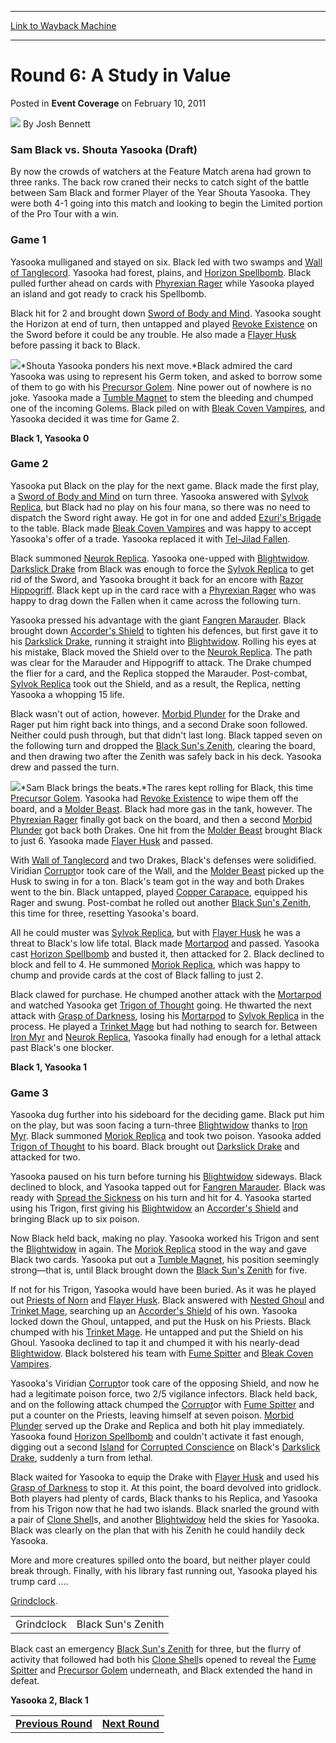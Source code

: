 
---
[Link to Wayback Machine](https://web.archive.org/web/20200813201608/https://magic.wizards.com/en/articles/archive/event-coverage/round-6-study-value-2011-02-10-0)

[_metadata_:author]:- "Josh Bennett"
[_metadata_:description]:- "Sam Black vs. Shouta Yasooka (Draft) By now the crowds of watchers at the Feature Match arena had grown to three ranks. The back row craned their necks to catch sight of the battle between Sam Black and former Player of the Year Shouta Yasooka. They were both 4-1 going into this match and looking to begin the Limited portion of the Pro Tour with a win."
[_metadata_:generator]:- "Drupal 7 (http://drupal.org)"
[_metadata_:node]:- "508661"
[_metadata_:publish_date]:- "2011-02-10"
[_metadata_:source]:- "div-main-content"
[_metadata_:title]:- "Round 6: A Study in Value"
[_metadata_:wayback_capture_timestamp]:- "2020-08-13 20:16:08"
[_metadata_:wayback_raw_url]:- "https://web.archive.org/web/20200813201608id_/https://magic.wizards.com/en/articles/archive/event-coverage/round-6-study-value-2011-02-10-0"
[_metadata_:wayback_url]:- "https://magic.wizards.com/en/articles/archive/event-coverage/round-6-study-value-2011-02-10-0"
---


Round 6: A Study in Value
=========================



 Posted in **Event Coverage**
 on February 10, 2011 






![](https://media.magic.wizards.com/styles/auth_small/public/images/person/authorpic_joshbennett.jpg)
By Josh Bennett











### Sam Black vs. Shouta Yasooka (Draft)


By now the crowds of watchers at the Feature Match arena had grown to three ranks. The back row craned their necks to catch sight of the battle between Sam Black and former Player of the Year Shouta Yasooka. They were both 4-1 going into this match and looking to begin the Limited portion of the Pro Tour with a win.





### Game 1


Yasooka mulliganed and stayed on six. Black led with two swamps and [Wall of Tanglecord](http://gatherer.wizards.com/Pages/Card/Details.aspx?name=Wall+of+Tanglecord). Yasooka had forest, plains, and [Horizon Spellbomb](http://gatherer.wizards.com/Pages/Card/Details.aspx?name=Horizon+Spellbomb). Black pulled further ahead on cards with [Phyrexian Rager](http://gatherer.wizards.com/Pages/Card/Details.aspx?name=Phyrexian+Rager) while Yasooka played an island and got ready to crack his Spellbomb.


Black hit for 2 and brought down [Sword of Body and Mind](http://gatherer.wizards.com/Pages/Card/Details.aspx?name=Sword+of+Body+and+Mind). Yasooka sought the Horizon at end of turn, then untapped and played [Revoke Existence](http://gatherer.wizards.com/Pages/Card/Details.aspx?name=Revoke+Existence) on the Sword before it could be any trouble. He also made a [Flayer Husk](http://gatherer.wizards.com/Pages/Card/Details.aspx?name=Flayer+Husk) before passing it back to Black.


![](https://media.magic.wizards.com/image_legacy_migration/mtg/images/daily/events/ptpar11/r6_yasooka.jpg)*Shouta Yasooka ponders his next move.*Black admired the card Yasooka was using to represent his Germ token, and asked to borrow some of them to go with his [Precursor Golem](http://gatherer.wizards.com/Pages/Card/Details.aspx?name=Precursor+Golem). Nine power out of nowhere is no joke. Yasooka made a [Tumble Magnet](http://gatherer.wizards.com/Pages/Card/Details.aspx?name=Tumble+Magnet) to stem the bleeding and chumped one of the incoming Golems. Black piled on with [Bleak Coven Vampires](http://gatherer.wizards.com/Pages/Card/Details.aspx?name=Bleak+Coven+Vampires), and Yasooka decided it was time for Game 2.


**Black 1, Yasooka 0**





### Game 2


Yasooka put Black on the play for the next game. Black made the first play, a [Sword of Body and Mind](http://gatherer.wizards.com/Pages/Card/Details.aspx?name=Sword+of+Body+and+Mind) on turn three. Yasooka answered with [Sylvok Replica](http://gatherer.wizards.com/Pages/Card/Details.aspx?name=Sylvok+Replica), but Black had no play on his four mana, so there was no need to dispatch the Sword right away. He got in for one and added [Ezuri's Brigade](http://gatherer.wizards.com/Pages/Card/Details.aspx?name=Ezuri%27s+Brigade) to the table. Black made [Bleak Coven Vampires](http://gatherer.wizards.com/Pages/Card/Details.aspx?name=Bleak+Coven+Vampires) and was happy to accept Yasooka's offer of a trade. Yasooka replaced it with [Tel-Jilad Fallen](http://gatherer.wizards.com/Pages/Card/Details.aspx?name=Tel-Jilad+Fallen).


Black summoned [Neurok Replica](http://gatherer.wizards.com/Pages/Card/Details.aspx?name=Neurok+Replica). Yasooka one-upped with [Blightwidow](http://gatherer.wizards.com/Pages/Card/Details.aspx?name=Blightwidow). [Darkslick Drake](http://gatherer.wizards.com/Pages/Card/Details.aspx?name=Darkslick+Drake) from Black was enough to force the [Sylvok Replica](http://gatherer.wizards.com/Pages/Card/Details.aspx?name=Sylvok+Replica) to get rid of the Sword, and Yasooka brought it back for an encore with [Razor Hippogriff](http://gatherer.wizards.com/Pages/Card/Details.aspx?name=Razor+Hippogriff). Black kept up in the card race with a [Phyrexian Rager](http://gatherer.wizards.com/Pages/Card/Details.aspx?name=Phyrexian+Rager) who was happy to drag down the Fallen when it came across the following turn.


Yasooka pressed his advantage with the giant [Fangren Marauder](http://gatherer.wizards.com/Pages/Card/Details.aspx?name=Fangren+Marauder). Black brought down [Accorder's Shield](http://gatherer.wizards.com/Pages/Card/Details.aspx?name=Accorder%27s+Shield) to tighten his defences, but first gave it to his [Darkslick Drake](http://gatherer.wizards.com/Pages/Card/Details.aspx?name=Darkslick+Drake), running it straight into [Blightwidow](http://gatherer.wizards.com/Pages/Card/Details.aspx?name=Blightwidow). Rolling his eyes at his mistake, Black moved the Shield over to the [Neurok Replica](http://gatherer.wizards.com/Pages/Card/Details.aspx?name=Neurok+Replica). The path was clear for the Marauder and Hippogriff to attack. The Drake chumped the flier for a card, and the Replica stopped the Marauder. Post-combat, [Sylvok Replica](http://gatherer.wizards.com/Pages/Card/Details.aspx?name=Sylvok+Replica) took out the Shield, and as a result, the Replica, netting Yasooka a whopping 15 life.


Black wasn't out of action, however. [Morbid Plunder](http://gatherer.wizards.com/Pages/Card/Details.aspx?name=Morbid+Plunder) for the Drake and Rager put him right back into things, and a second Drake soon followed. Neither could push through, but that didn't last long. Black tapped seven on the following turn and dropped the [Black Sun's Zenith](http://gatherer.wizards.com/Pages/Card/Details.aspx?name=Black+Sun%27s+Zenith), clearing the board, and then drawing two after the Zenith was safely back in his deck. Yasooka drew and passed the turn.


![](https://media.magic.wizards.com/image_legacy_migration/mtg/images/daily/events/ptpar11/r6_black.jpg)*Sam Black brings the beats.*The rares kept rolling for Black, this time [Precursor Golem](http://gatherer.wizards.com/Pages/Card/Details.aspx?name=Precursor+Golem). Yasooka had [Revoke Existence](http://gatherer.wizards.com/Pages/Card/Details.aspx?name=Revoke+Existence) to wipe them off the board, and a [Molder Beast](http://gatherer.wizards.com/Pages/Card/Details.aspx?name=Molder+Beast). Black had more gas in the tank, however. The [Phyrexian Rager](http://gatherer.wizards.com/Pages/Card/Details.aspx?name=Phyrexian+Rager) finally got back on the board, and then a second [Morbid Plunder](http://gatherer.wizards.com/Pages/Card/Details.aspx?name=Morbid+Plunder) got back both Drakes. One hit from the [Molder Beast](http://gatherer.wizards.com/Pages/Card/Details.aspx?name=Molder+Beast) brought Black to just 6. Yasooka made [Flayer Husk](http://gatherer.wizards.com/Pages/Card/Details.aspx?name=Flayer+Husk) and passed.


With [Wall of Tanglecord](http://gatherer.wizards.com/Pages/Card/Details.aspx?name=Wall+of+Tanglecord) and two Drakes, Black's defenses were solidified. Viridian [Corrupt](http://gatherer.wizards.com/Pages/Card/Details.aspx?name=Corrupt)or took care of the Wall, and the [Molder Beast](http://gatherer.wizards.com/Pages/Card/Details.aspx?name=Molder+Beast) picked up the Husk to swing in for a ton. Black's team got in the way and both Drakes went to the bin. Black untapped, played [Copper Carapace](http://gatherer.wizards.com/Pages/Card/Details.aspx?name=Copper+Carapace), equipped his Rager and swung. Post-combat he rolled out another [Black Sun's Zenith](http://gatherer.wizards.com/Pages/Card/Details.aspx?name=Black+Sun%27s+Zenith), this time for three, resetting Yasooka's board.


All he could muster was [Sylvok Replica](http://gatherer.wizards.com/Pages/Card/Details.aspx?name=Sylvok+Replica), but with [Flayer Husk](http://gatherer.wizards.com/Pages/Card/Details.aspx?name=Flayer+Husk) he was a threat to Black's low life total. Black made [Mortarpod](http://gatherer.wizards.com/Pages/Card/Details.aspx?name=Mortarpod) and passed. Yasooka cast [Horizon Spellbomb](http://gatherer.wizards.com/Pages/Card/Details.aspx?name=Horizon+Spellbomb) and busted it, then attacked for 2. Black declined to block and fell to 4. He summoned [Moriok Replica](http://gatherer.wizards.com/Pages/Card/Details.aspx?name=Moriok+Replica), which was happy to chump and provide cards at the cost of Black falling to just 2.


Black clawed for purchase. He chumped another attack with the [Mortarpod](http://gatherer.wizards.com/Pages/Card/Details.aspx?name=Mortarpod) and watched Yasooka get [Trigon of Thought](http://gatherer.wizards.com/Pages/Card/Details.aspx?name=Trigon+of+Thought) going. He thwarted the next attack with [Grasp of Darkness](http://gatherer.wizards.com/Pages/Card/Details.aspx?name=Grasp+of+Darkness), losing his [Mortarpod](http://gatherer.wizards.com/Pages/Card/Details.aspx?name=Mortarpod) to [Sylvok Replica](http://gatherer.wizards.com/Pages/Card/Details.aspx?name=Sylvok+Replica) in the process. He played a [Trinket Mage](http://gatherer.wizards.com/Pages/Card/Details.aspx?name=Trinket+Mage) but had nothing to search for. Between [Iron Myr](http://gatherer.wizards.com/Pages/Card/Details.aspx?name=Iron+Myr) and [Neurok Replica](http://gatherer.wizards.com/Pages/Card/Details.aspx?name=Neurok+Replica), Yasooka finally had enough for a lethal attack past Black's one blocker.


**Black 1, Yasooka 1**





### Game 3


Yasooka dug further into his sideboard for the deciding game. Black put him on the play, but was soon facing a turn-three [Blightwidow](http://gatherer.wizards.com/Pages/Card/Details.aspx?name=Blightwidow) thanks to [Iron Myr](http://gatherer.wizards.com/Pages/Card/Details.aspx?name=Iron+Myr). Black summoned [Moriok Replica](http://gatherer.wizards.com/Pages/Card/Details.aspx?name=Moriok+Replica) and took two poison. Yasooka added [Trigon of Thought](http://gatherer.wizards.com/Pages/Card/Details.aspx?name=Trigon+of+Thought) to his board. Black brought out [Darkslick Drake](http://gatherer.wizards.com/Pages/Card/Details.aspx?name=Darkslick+Drake) and attacked for two.


Yasooka paused on his turn before turning his [Blightwidow](http://gatherer.wizards.com/Pages/Card/Details.aspx?name=Blightwidow) sideways. Black declined to block, and Yasooka tapped out for [Fangren Marauder](http://gatherer.wizards.com/Pages/Card/Details.aspx?name=Fangren+Marauder). Black was ready with [Spread the Sickness](http://gatherer.wizards.com/Pages/Card/Details.aspx?name=Spread+the+Sickness) on his turn and hit for 4. Yasooka started using his Trigon, first giving his [Blightwidow](http://gatherer.wizards.com/Pages/Card/Details.aspx?name=Blightwidow) an [Accorder's Shield](http://gatherer.wizards.com/Pages/Card/Details.aspx?name=Accorder%27s+Shield) and bringing Black up to six poison.


Now Black held back, making no play. Yasooka worked his Trigon and sent the [Blightwidow](http://gatherer.wizards.com/Pages/Card/Details.aspx?name=Blightwidow) in again. The [Moriok Replica](http://gatherer.wizards.com/Pages/Card/Details.aspx?name=Moriok+Replica) stood in the way and gave Black two cards. Yasooka put out a [Tumble Magnet](http://gatherer.wizards.com/Pages/Card/Details.aspx?name=Tumble+Magnet), his position seemingly strong—that is, until Black brought down the [Black Sun's Zenith](http://gatherer.wizards.com/Pages/Card/Details.aspx?name=Black+Sun%27s+Zenith) for five.


If not for his Trigon, Yasooka would have been buried. As it was he played out [Priests of Norn](http://gatherer.wizards.com/Pages/Card/Details.aspx?name=Priests+of+Norn) and [Flayer Husk](http://gatherer.wizards.com/Pages/Card/Details.aspx?name=Flayer+Husk). Black answered with [Nested Ghoul](http://gatherer.wizards.com/Pages/Card/Details.aspx?name=Nested+Ghoul) and [Trinket Mage](http://gatherer.wizards.com/Pages/Card/Details.aspx?name=Trinket+Mage), searching up an [Accorder's Shield](http://gatherer.wizards.com/Pages/Card/Details.aspx?name=Accorder%27s+Shield) of his own. Yasooka locked down the Ghoul, untapped, and put the Husk on his Priests. Black chumped with his [Trinket Mage](http://gatherer.wizards.com/Pages/Card/Details.aspx?name=Trinket+Mage). He untapped and put the Shield on his Ghoul. Yasooka declined to tap it and chumped it with his nearly-dead [Blightwidow](http://gatherer.wizards.com/Pages/Card/Details.aspx?name=Blightwidow). Black bolstered his team with [Fume Spitter](http://gatherer.wizards.com/Pages/Card/Details.aspx?name=Fume+Spitter) and [Bleak Coven Vampires](http://gatherer.wizards.com/Pages/Card/Details.aspx?name=Bleak+Coven+Vampires).


Yasooka's Viridian [Corrupt](http://gatherer.wizards.com/Pages/Card/Details.aspx?name=Corrupt)or took care of the opposing Shield, and now he had a legitimate poison force, two 2/5 vigilance infectors. Black held back, and on the following attack chumped the [Corrupt](http://gatherer.wizards.com/Pages/Card/Details.aspx?name=Corrupt)or with [Fume Spitter](http://gatherer.wizards.com/Pages/Card/Details.aspx?name=Fume+Spitter) and put a counter on the Priests, leaving himself at seven poison. [Morbid Plunder](http://gatherer.wizards.com/Pages/Card/Details.aspx?name=Morbid+Plunder) served up the Drake and Replica and both hit play immediately. Yasooka found [Horizon Spellbomb](http://gatherer.wizards.com/Pages/Card/Details.aspx?name=Horizon+Spellbomb) and couldn't activate it fast enough, digging out a second [Island](http://gatherer.wizards.com/Pages/Card/Details.aspx?name=Island) for [Corrupted Conscience](http://gatherer.wizards.com/Pages/Card/Details.aspx?name=Corrupted+Conscience) on Black's [Darkslick Drake](http://gatherer.wizards.com/Pages/Card/Details.aspx?name=Darkslick+Drake), suddenly a turn from lethal.


Black waited for Yasooka to equip the Drake with [Flayer Husk](http://gatherer.wizards.com/Pages/Card/Details.aspx?name=Flayer+Husk) and used his [Grasp of Darkness](http://gatherer.wizards.com/Pages/Card/Details.aspx?name=Grasp+of+Darkness) to stop it. At this point, the board devolved into gridlock. Both players had plenty of cards, Black thanks to his Replica, and Yasooka from his Trigon now that he had two islands. Black snarled the ground with a pair of [Clone Shell](http://gatherer.wizards.com/Pages/Card/Details.aspx?name=Clone+Shell)s, and another [Blightwidow](http://gatherer.wizards.com/Pages/Card/Details.aspx?name=Blightwidow) held the skies for Yasooka. Black was clearly on the plan that with his Zenith he could handily deck Yasooka.


More and more creatures spilled onto the board, but neither player could break through. Finally, with his library fast running out, Yasooka played his trump card ....


[Grindclock](http://gatherer.wizards.com/Pages/Card/Details.aspx?name=Grindclock).




|  |  |
| --- | --- |
| Grindclock | Black Sun's Zenith |

Black cast an emergency [Black Sun's Zenith](http://gatherer.wizards.com/Pages/Card/Details.aspx?name=Black+Sun%27s+Zenith) for three, but the flurry of activity that followed had both his [Clone Shell](http://gatherer.wizards.com/Pages/Card/Details.aspx?name=Clone+Shell)s opened to reveal the [Fume Spitter](http://gatherer.wizards.com/Pages/Card/Details.aspx?name=Fume+Spitter) and [Precursor Golem](http://gatherer.wizards.com/Pages/Card/Details.aspx?name=Precursor+Golem) underneath, and Black extended the hand in defeat.


**Yasooka 2, Black 1**




|  |  |
| --- | --- |
| [**Previous Round**](/en/articles/archive/event-coverage/round-5-slaving-away-2011-02-10) | [**Next Round**](http://archive.wizards.com/Magic/Magazine/Article.aspx?x=mtg/daily/eventcoverage/ptpar11/fm7) |







